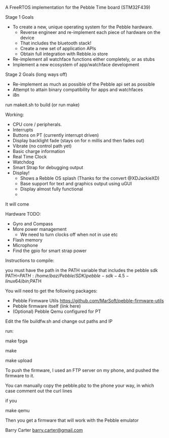 A FreeRTOS implementation for the Pebble Time board (STM32F439)

Stage 1 Goals

* To create a new, unique operating system for the Pebble hardware.
  - Reverse engineer and re-implement each piece of hardware on the device
  - That includes the bluetooth stack!
  - Create a new set of application APIs
  - Obtain full integration with Rebble.io store
* Re-implement all watchface functions either completely, or as stubs
* Implement a new ecosystem of app/watchface development


Stage 2 Goals (long ways off)

* Re-implement as much as possible of the Pebble api set as possible
* Attempt to attain binary compatibility for apps and watchfaces
* i8n


run makeit.sh to build (or run make)

Working:
* CPU core / peripherals.
* Interrupts
* Buttons on PT (currently interrupt driven)
* Display backlight fade (stays on for n millis and then fades out)
* Vibrate (no control path yet)
* Basic charge information
* Real Time Clock
* Watchdog
* Smart Strap for debugging output
* Display!
  - Shows a Rebble OS splash (Thanks for the convert @XDJackieXD)
  - Base support for text and graphics output using uGUI
  - Display almost fully functional
  - 


It will come

Hardware TODO:
* Gyro and Compass
* More power management
  - We need to turn clocks off when not in use etc
* Flash memory
* Microphone
* Find the gpio for smart strap power

Instructions to compile:

you must have the path in the PATH variable that includes the pebble sdk
PATH=$PATH:/home/baz/Pebble/SDK/pebble-sdk-4.5-linux64/bin;$PATH

You will need to get the following packages:

 * Pebble Firmware Utils https://github.com/MarSoft/pebble-firmware-utils
 * Pebble firmware itself (link here)
 * (Optional) Pebble Qemu configured for PT
 
 Edit the file buildfw.sh and change out paths and IP
 
 run:
 
 make fpga
 
 make
 
 make upload
 
 To push the firmware, I used an FTP server on my phone, and pushed the firmware to it. 
 
 You can manually copy the pebble.pbz to the phone your way, in which case comment out the curl lines
 
 if you 
 
 make qemu
 
 Then you get a firmware that will work with the Pebble emulator
 

Barry Carter
<barry.carter@gmail.com>


